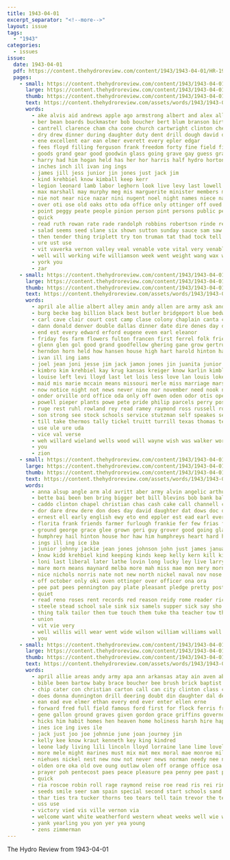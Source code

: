 ```yaml
---
title: 1943-04-01
excerpt_separator: "<!--more-->"
layout: issue
tags:
  - "1943"
categories:
  - issues
issue:
  date: 1943-04-01
  pdf: https://content.thehydroreview.com/content/1943/1943-04-01/HR-1943-04-01.pdf
  pages:
    - small: https://content.thehydroreview.com/content/1943/1943-04-01/small/HR-1943-04-01-01.jpg
      large: https://content.thehydroreview.com/content/1943/1943-04-01/large/HR-1943-04-01-01.jpg
      thumb: https://content.thehydroreview.com/content/1943/1943-04-01/thumbnails/HR-1943-04-01-01.jpg
      text: https://content.thehydroreview.com/assets/words/1943/1943-04-01/HR-1943-04-01-01.txt
      words:
        - ake alvis aid andrews apple ago armstrong albert and alex all alfalfa ana ace able are alvia anna auxier ary ard april ares adkins
        - ber bean boards buckmaster bob boucher bert blum branson birth bold biel baptist been bird book best born brien boy but ben blanche boat brought burn brooker barr buyer board ball barrow big beryl body both boys bright barge buy bill bounds bring back butter below
        - cantrell clarence cham cha cone church cartwright clinton chester con city close cant charleston choo cal choice content change canne cross cold cora christ calendar carruth cloninger can carmichael chile came chance clerk canto cody christian clas class charles cor college che county cecil
        - dry drew dinner during daughter duty dent drill dough david deb daring dence day death dir detweiler deer dora dear daughters dressing dott din down dollar duro dungan dues
        - ene excellent ear ean elmer everett every epler edgar
        - fees floyd filling ferguson frank freedom forty fine field fie first fed from fund fear frost fam felton friends fruit fred fisherman fore for fresh farm forward fond fee former fire florida fish few frisco friday
        - goods grand gear good goodwin glass going grave gay guess grain gener gathers george gift goodness group garden grover gregg grace getting goss goes given glidewell gane
        - harry had him hogan held has her hor harris half hydro horton house henke heir henry hose hed hardware hey holder hatt home hodges hol hamp how heard hens husband hedge head hom horace hool herbert hour
        - inches inch ill ivan ing ings
        - james jill jess junior jin jones just jack jim
        - kind krehbiel know kimball keep kerr
        - legion leonard lamb labor leghorn look live levy last lowell letter line let left lin lou light long lloyd lee lev lane labo lucky list lard lawrence like leaders lewis lulu losi
        - max marshall may murphy meg mis marguerite minister members might morgan miller majors march much mom mccullough miner mut money man meats made morrison market mutton more million matter mansell moe minnie mer must most many monday miss meal
        - nie not near nice nazar nini nugent noel night names niece navy noon new never necessary nutty north now nine nak neighbors
        - over oti ose old oaks otto oda office only ottinger off oved
        - point peggy peate people pinion person pint persons public peaches pounder perry pound pork prise pen pano pennington page present paul plant pla plush pacific place part peat pone pro polan pat pauli prom points pretty pack pet pope per pleas
        - quick
        - read ruth rowan rate rade randolph robbins robertson rinde reber robey ray rans ranch roo regular red rege roy rummage rigor register room rock
        - salad seems seed slane six shown sutton sunday sauce sam saw sas sun son sons santa stockton space sea sou sato smith shell side sale school san saturday sup slemp soon said single see stock staring she salers swim supply set service show sparks schaal south sch stick stamps seles ship sotto sang sack solt second state
        - then tender thing triplett try ton truman tat thad tock tell theo thar toward tha town texas tenn tough the tun tom temple take taylor teacher thur tine theresa thick teach tra times too thrall ten tum tay thomas tickel table them tam throw
        - ure ust use
        - vit vaverka vernon valley veal venable vote vital very venables voth
        - well will working wife williamson week went weight wang wax wil while wilford williams was wildman ward weeks winning war woodrow winnings with weatherford write wayne wind winners words way want wise won welfare western worth wear
        - york you
        - zar
    - small: https://content.thehydroreview.com/content/1943/1943-04-01/small/HR-1943-04-01-02.jpg
      large: https://content.thehydroreview.com/content/1943/1943-04-01/large/HR-1943-04-01-02.jpg
      thumb: https://content.thehydroreview.com/content/1943/1943-04-01/thumbnails/HR-1943-04-01-02.jpg
      text: https://content.thehydroreview.com/assets/words/1943/1943-04-01/HR-1943-04-01-02.txt
      words:
        - april ale allie albert alley amin andy allen are army ask and ark all aler american ann
        - burg becke bag billion black best butler bridgeport blue bedwell betty bill bertha blouse blough bridegroom boyette bickell bryan bobbie better been beth ben ballou block beter bank bontrager bunker bible but bride beck bet bila bea brown beare blum brides blom bastien burr bulk bound
        - carl cave clair court cost camp clase colony chaplain canta college calvert corner clinton charles clarence caddo cause colorado call can cake company church cart course con coman caperton cashier chick chester copeland county che carman code cate city
        - dann donald denver double dallas dinner date dire denes day deen dew doing dung dine dale duff daughter ditmore done
        - end est every edward erford eugene even earl eleanor
        - friday fos farm flowers fulton francen first ferrel folk friendly folks foe field friend farrell felton floyd fam farmer furlough finley frank from friends for fray
        - glenn glen gol good grand goodfellow ghering gane grow gertrude gabe gyles gut george garden gon gregg given glad georg guest green
        - herndon horn held how hansen house high hart harold hinton hamilton holt her him home hatfield husbands hor had has harry hubbard hardware huss hydro harvest howard hess homer
        - ivan ill ing iams
        - joel jean joni jesse jim jack jamon jones jin juanita junior joseph john joy
        - kimbro kim krehbiel kay krug kansas kreiger know karlin kimble kinds keith
        - louise left levi lloyd last let lois less love lan louis lokey land light lena lewis lis late leola lonnie lyons loretta loyal
        - maid mis marie mccain means missouri merle miss marriage marshall mildred mone march mouser margaret morning matter monday mash minnie much megli modell must mai myers mount mark mary martin mourer myrtle min miller may mitts marion morgan man
        - now notice night not news never nine nor november need nook near nathalie nicely noes norman new north
        - onder orville ord office oda only off owen oden odor otis opel
        - powell pieper plants powe pete pride philip parcels perry post plenty petross place pope pink piece pankratz patricia pastor par pitzer payne pent per paul part patron power pleasant price
        - ruge rest ruhl rowland rey read ramey raymond ross russell rot randolph ronald richard real ring roy rockhold ruth
        - son strong see stock schools service stutzman self speakes sela speed sam sun seal sale summer stout she sons sheldon soward stockton sharon saturday sick start suit shell sea street second sunday shown student said spring shockley school south simpson sparks smith seeds schmidt sonny supper stand show safe sang sharry sin spain sister shoop shall
        - till take thermos tally tickel truitt turrill texas thomas tell tex triplett the tuttle too ties tue ten them tall times toy taylor tho tom
        - use ule ure uda
        - vice val verse
        - weh willard wieland wells wood will wayne wish was walker work ware welcome wit weathers wife wilma wendell with white wire west while week woodrow welding want went williams wedding war
        - you
        - zion
    - small: https://content.thehydroreview.com/content/1943/1943-04-01/small/HR-1943-04-01-03.jpg
      large: https://content.thehydroreview.com/content/1943/1943-04-01/large/HR-1943-04-01-03.jpg
      thumb: https://content.thehydroreview.com/content/1943/1943-04-01/thumbnails/HR-1943-04-01-03.jpg
      text: https://content.thehydroreview.com/assets/words/1943/1943-04-01/HR-1943-04-01-03.txt
      words:
        - anna alsup angle arm ald avritt aber army alvin angelic arthur atlas ager ann all albert age able aye are agent and april app aid angel armen
        - bette bai been ben bring bigger bet bill blevins bob bank ball blades boat began bobby band but back best bere baptist browne boy bors beans border buyers bulkeley binger business big born brain bost bird both barlow bay
        - caddo clinton chapel christian chas cash cake call channell counsel change cane cordell colin church city company cart chief can card cream county calm cheer consul class comes comer clark cao come cant came care
        - dor dare drew dere don does day david daughter dat dows doc dorie dawn down dim duty days daniel dear daughters director dungan dean done
        - ernest ell early english ewy eto end eppler est ead earl every everts eye engineer ence epperly eve everett ene even
        - florita frank friends farmer furlough frankie fer few frias friend free faithful folks flight for from fees fire found fust frost face friday fancy first fight fee
        - ground george grace glee grown geri guy grover good going glad gram goin gone gerl guess gratton gifford gourd guest gits grade glory
        - humphrey hail hinton house hor haw him humphreys heart hard hafer had has home held her hannah hair hell hobart horton hume hand harding homa how health hunter hed hydro hands
        - ings ill ing ice iba
        - junior johnny jackie jean jones johnson john just james january joy joe jost june
        - know kidd krehbiel kind keeping kinds keep kelly kern kill kimble
        - loni last liberal later lathe lovin long lucky ley live larry leo little lloyd ler leonard lack laundry large loving leta lou longer lassiter lout like left lulu liken land let lati life light lately living likes
        - mare morn means maynard melba more mah miss mae mon mery morning messer man made murray mis many must might members march monia mille mary mel miller measles mean morgan mail minnie monday moores miranda margie mus marriage
        - nice nichols norris nate not new north nickel naval nov nose near noon news night now nancy
        - off october only oki oven ottinger over officer ona ora
        - pee pat pees pennington pay plate pleasant pledge pretty post phyllis perfect pet phipps pert pick pro patient plum plan
        - quiet
        - read reno roses rent records red reason reidy rome reader richard raid ray razor res rising
        - steele stead school sale sink six samels supper sick say sho sole swim saving simpson stamp sons sargo saturday second schroder stock som sai steers samel show save stout set sir sea son shoulder store soy side story sense staff said smith soon seen shoe stafford seven sheppard sleep sweet sunday stiff sept shai slow she sears see seed service sen staples start sports states swift
        - thing talk tailor then tue touch them tuke tha teacher tow thralls tole tell tennessee take theresa thet talkington the thie tale thi till texas toe
        - union
        - vit vie very
        - well willis will wear went wide wilson william williams wall welcome welding write was washington week weatherford willie words welch wife wheat work why west while won with wai way ways war waken wean wonder
        - you
    - small: https://content.thehydroreview.com/content/1943/1943-04-01/small/HR-1943-04-01-04.jpg
      large: https://content.thehydroreview.com/content/1943/1943-04-01/large/HR-1943-04-01-04.jpg
      thumb: https://content.thehydroreview.com/content/1943/1943-04-01/thumbnails/HR-1943-04-01-04.jpg
      text: https://content.thehydroreview.com/assets/words/1943/1943-04-01/HR-1943-04-01-04.txt
      words:
        - april allie areas andy army apa ann arkansas atay ain aven able aber ani awa apache and age arthur ave ald asta aus altus ashe autry all auxier are
        - bible been bartow baby brace boucher bee brush brick baptist bronder bart bond best but breed boys better bigby bec bulk ben bune banty bird benny buick bal brackeen buy base back bruning bassler ball bas beard burnett bracken blackstone bean barry buyer
        - chip cater con christian carton call can city clinton class cay came cant cedar chick colonna cream calvert canyon cour church cease claire claiborne come carl camp cher coane churches chief clay
        - does donna dunnington drill deering doubt din daughter dal demand donart dick deal doing denny don diego dotie dinner dumas day days
        - ean ead eve elmer ethan every end ever enter ellen erne
        - forward fred full field famous ford first for flock ferris from furnish friends fete fay florida front
        - gene gallon ground graves given gordon grace griffins governor gain gal glass gate geese guess glen garden grain gov getting gravel gibson gates geen germany george good gregg
        - hicks him habit homes hen heaven home holiness harsh hire happy honea hie herbert holy hubbard humble hop hye hea host hag hadley hida hens hatch helps harry honorable horse holderman head hin hee house has her henke had hay hobart hal hole hydro harbor
        - ines ice ing ives ile
        - jack just joo joe johnnie june joan journey jin
        - kelly kee know kraut kenneth key king kindred
        - leone lady living lili lincoln lloyd lorraine lane lime lovely love leon leslie lit like lemon longs left lacks lay lae lot last lesa lin lake lee lard lawrence lawson larry
        - more mele might marines must mix mat mex moral mae monroe miller mens minister mate miner made manu manila margaret meer march mies marley mut meng morning may mille mon man mar mont moore mccullough mond marvin mcphearson monday matte
        - niehues nickel nest new now not never news norman needy nee night navy nan nolan numbers north
        - olden ore oka old ove oung outlaw olen off orange office osa
        - prayer poh pentecost paes peace pleasure pea penny pee past part potter phyllis place pan private pager pain pastor portal pasty per piel pleas por pounds people pam peoples present pay pitt pro preacher pond pitts pas
        - quick
        - ria roscoe robin roll rage raymond reise roe read ris rei ring rent richard robert reed rosemary raspberry richert red rado rae ree rush ready roller
        - seeds smile seer sam spain special second start schools sand south simple sale study smiley she sage sat short saturday see sao snow still spring simpson shows smith soe shear sea son stockton singleton say season sue state stock salb sell sean sun shearing simms sheridan sunday said stephenson servi san stands store such summer sup stoy school side shore set show seed
        - thar ties tra tucker thorns teo tears tell tain trevor the tee tor trail them than touch ted tindel tech tennessee thu top town tom trailer times thick texas teat teed taken take takes tow
        - uss use
        - victory vied vis ville vernon via
        - welcome want white weatherford western wheat weeks well wie wit wool war win williams west walter wayne washington waring week was wen wonder winning wait with went william warren work will walls wide
        - yank yearling you yon yer yea young
        - zens zimmerman
---
```


The Hydro Review from 1943-04-01

<!--more-->

